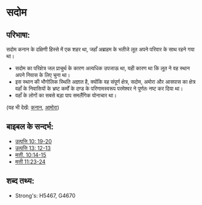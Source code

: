 # सदोम #

## परिभाषा: ##

सदोम कनान के दक्षिणी हिस्से में एक शहर था, जहाँ अब्राहम के भतीजे लूत अपने परिवार के साथ रहने गया था।

* सदोम का परिक्षेत्र जल प्राचुर्थ के कारण अत्यधिक उपजाऊ था, यही कारण था कि लूत ने वह स्थान अपने निवास के लिए चुना था।
* इस स्थान की भौगोलिक स्थिति अज्ञात है, क्योंकि वह संपूर्ण क्षेत्र, सदोम, अमोरा और आसपास का क्षेत्र वहाँ के निवासियों के भ्रष्ट कर्मों के दण्ड के परिणामस्वरूप परमेश्वर ने पूर्णतः नष्ट कर दिया था।
* वहाँ के लोगों का सबसे बड़ा पाप समलैंगिक योनाचार था। 

(यह भी देखें: [कनान](../names/canaan.md), [आमोरा](../names/gomorrah.md))

## बाइबल के सन्दर्भ: ##

* [उत्पत्ति 10: 19-20](rc://hi/tn/help/gen/10/19)
* [उत्पत्ति 13: 12-13](rc://hi/tn/help/gen/13/12)
* [मत्ती. 10:14-15](rc://hi/tn/help/mat/10/14)
* [मत्ती 11:23-24](rc://hi/tn/help/mat/11/23)

## शब्द तथ्य: ##

* Strong's: H5467, G4670
